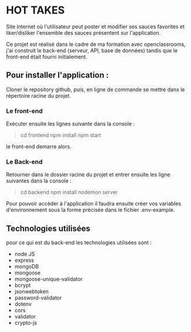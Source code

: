 # HOT TAKES

Site internet où l'utilisateur peut poster et modifier ses sauces favorites et liker/disliker l'ensemble des sauces présentent sur l'application.

Ce projet est réalisé dans le cadre de ma formation avec openclassrooms, j'ai construit le back-end (serveur, API, base de données) tandis que le front-end était fourni initialement.   

## Pour installer l'application : 

Cloner le repository github, puis, en ligne de commande se mettre dans le répertoire racine du projet.

### Le front-end

Exécuter ensuite les lignes suivante dans la console : 

> cd frontend
> npm install 
> npm start

le front-end demarre alors.

### Le Back-end

Retourner dans le dossier racine du projet et entrer ensuite les ligne suivantes dans la console :

> cd backend
> npm install
> nodemon server

Pour pouvoir accéder à l'application il faudra ensuite créer vos variables d'environnement sous la forme précisée dans le fichier .env-example.

## Technologies utilisées

pour ce qui est du back-end les technologies utilisées sont : 
- node JS
- express
- mongoDB
- mongoose
- mongoose-unique-validator
- bcrypt
- jsonwebtoken
- password-validator
- dotenv
- cors
- validator
- crypto-js
